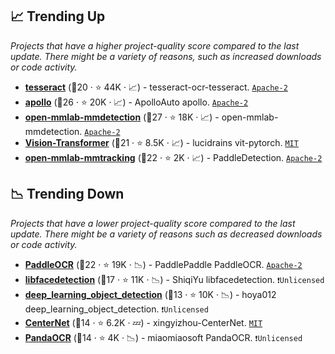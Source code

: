 ## 📈 Trending Up

_Projects that have a higher project-quality score compared to the last update. There might be a variety of reasons, such as increased downloads or code activity._

- <b><a href="https://github.com/tesseract-ocr/tesseract">tesseract</a></b> (🥈20 ·  ⭐ 44K · 📈) - tesseract-ocr-tesseract. <code><a href="http://bit.ly/3nYMfla">Apache-2</a></code>
- <b><a href="https://github.com/ApolloAuto/apollo">apollo</a></b> (🥇26 ·  ⭐ 20K · 📈) - ApolloAuto apollo. <code><a href="http://bit.ly/3nYMfla">Apache-2</a></code>
- <b><a href="https://github.com/open-mmlab/mmdetection">open-mmlab-mmdetection</a></b> (🥇27 ·  ⭐ 18K · 📈) - open-mmlab-mmdetection. <code><a href="http://bit.ly/3nYMfla">Apache-2</a></code>
- <b><a href="https://github.com/lucidrains/vit-pytorch">Vision-Transformer</a></b> (🥈21 ·  ⭐ 8.5K · 📈) - lucidrains vit-pytorch. <code><a href="http://bit.ly/34MBwT8">MIT</a></code>
- <b><a href="https://github.com/open-mmlab/mmtracking">open-mmlab-mmtracking</a></b> (🥈22 ·  ⭐ 2K · 📈) - PaddleDetection. <code><a href="http://bit.ly/3nYMfla">Apache-2</a></code>

## 📉 Trending Down

_Projects that have a lower project-quality score compared to the last update. There might be a variety of reasons such as decreased downloads or code activity._

- <b><a href="https://github.com/PaddlePaddle/PaddleOCR">PaddleOCR</a></b> (🥇22 ·  ⭐ 19K · 📉) - PaddlePaddle PaddleOCR. <code><a href="http://bit.ly/3nYMfla">Apache-2</a></code>
- <b><a href="https://github.com/ShiqiYu/libfacedetection">libfacedetection</a></b> (🥉17 ·  ⭐ 11K · 📉) - ShiqiYu libfacedetection. <code>❗Unlicensed</code>
- <b><a href="https://github.com/hoya012/deep_learning_object_detection">deep_learning_object_detection</a></b> (🥉13 ·  ⭐ 10K · 📉) - hoya012 deep_learning_object_detection. <code>❗Unlicensed</code>
- <b><a href="https://github.com/xingyizhou/CenterNet">CenterNet</a></b> (🥉14 ·  ⭐ 6.2K · 💤) - xingyizhou-CenterNet. <code><a href="http://bit.ly/34MBwT8">MIT</a></code>
- <b><a href="https://github.com/miaomiaosoft/PandaOCR">PandaOCR</a></b> (🥈14 ·  ⭐ 4K · 📉) - miaomiaosoft PandaOCR. <code>❗Unlicensed</code>

